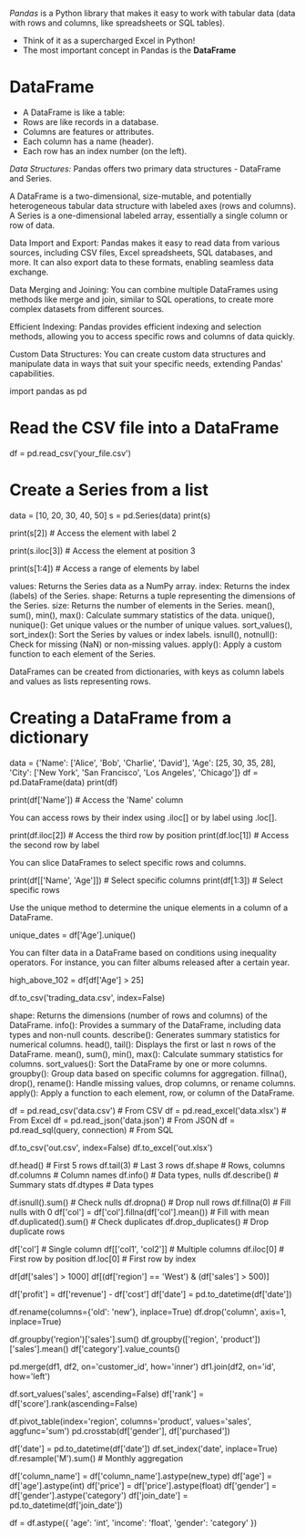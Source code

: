 *Pandas* is a Python library that makes it easy to work with tabular data (data with rows and columns, like spreadsheets or SQL tables).

* Think of it as a supercharged Excel in Python!
* The most important concept in Pandas is the **DataFrame**

# DataFrame
* A DataFrame is like a table:
* Rows are like records in a database.
* Columns are features or attributes.
* Each column has a name (header).
* Each row has an index number (on the left).


*Data Structures:* Pandas offers two primary data structures - DataFrame and Series.

A DataFrame is a two-dimensional, size-mutable, and potentially heterogeneous tabular data structure with labeled axes (rows and columns).
A Series is a one-dimensional labeled array, essentially a single column or row of data.


Data Import and Export: Pandas makes it easy to read data from various sources, including CSV files, Excel spreadsheets, SQL databases, and more. It can also export data to these formats, enabling seamless data exchange.

Data Merging and Joining: You can combine multiple DataFrames using methods like merge and join, similar to SQL operations, to create more complex datasets from different sources.

Efficient Indexing: Pandas provides efficient indexing and selection methods, allowing you to access specific rows and columns of data quickly.

Custom Data Structures: You can create custom data structures and manipulate data in ways that suit your specific needs, extending Pandas' capabilities.

<!-- importing Pandas -->
import pandas as pd

<!-- Data Loading -->
# Read the CSV file into a DataFrame
df = pd.read_csv('your_file.csv')

<!-- Series -->

# Create a Series from a list
data = [10, 20, 30, 40, 50]
s = pd.Series(data)
print(s)

<!-- Accessing Elements in a Series -->

<!-- Accessing by label -->
print(s[2])     # Access the element with label 2

<!-- Accessing by position -->
print(s.iloc[3]) # Access the element at position 3

<!-- Accessing multiple elements -->
print(s[1:4])   # Access a range of elements by label

<!-- Series Attributes and Methods -->
values: Returns the Series data as a NumPy array.
index: Returns the index (labels) of the Series.
shape: Returns a tuple representing the dimensions of the Series.
size: Returns the number of elements in the Series.
mean(), sum(), min(), max(): Calculate summary statistics of the data.
unique(), nunique(): Get unique values or the number of unique values.
sort_values(), sort_index(): Sort the Series by values or index labels.
isnull(), notnull(): Check for missing (NaN) or non-missing values.
apply(): Apply a custom function to each element of the Series.



<!-- Creating DataFrames from Dictionaries -->
DataFrames can be created from dictionaries, with keys as column labels and values as lists representing rows.

# Creating a DataFrame from a dictionary
data = {'Name': ['Alice', 'Bob', 'Charlie', 'David'],
        'Age': [25, 30, 35, 28],
        'City': ['New York', 'San Francisco', 'Los Angeles', 'Chicago']}
df = pd.DataFrame(data)
print(df)

<!-- Column Selection -->
print(df['Name'])  # Access the 'Name' column

<!-- Accessing Rows -->
You can access rows by their index using .iloc[] or by label using .loc[].

print(df.iloc[2])   # Access the third row by position
print(df.loc[1])    # Access the second row by label


<!-- Slicing -->
You can slice DataFrames to select specific rows and columns.

print(df[['Name', 'Age']])  # Select specific columns
print(df[1:3])             # Select specific rows


<!-- Finding Unique Elements -->
Use the unique method to determine the unique elements in a column of a DataFrame.

unique_dates = df['Age'].unique()


<!-- Conditional Filtering -->
You can filter data in a DataFrame based on conditions using inequality operators.
For instance, you can filter albums released after a certain year.

high_above_102 = df[df['Age'] > 25]


<!-- Saving DataFrames -->
df.to_csv('trading_data.csv', index=False)

<!-- DataFrame Attributes and Methods -->

shape: Returns the dimensions (number of rows and columns) of the DataFrame.
info(): Provides a summary of the DataFrame, including data types and non-null counts.
describe(): Generates summary statistics for numerical columns.
head(), tail(): Displays the first or last n rows of the DataFrame.
mean(), sum(), min(), max(): Calculate summary statistics for columns.
sort_values(): Sort the DataFrame by one or more columns.
groupby(): Group data based on specific columns for aggregation.
fillna(), drop(), rename(): Handle missing values, drop columns, or rename columns.
apply(): Apply a function to each element, row, or column of the DataFrame.



<!-- Load Data -->
df = pd.read_csv('data.csv')         # From CSV
df = pd.read_excel('data.xlsx')      # From Excel
df = pd.read_json('data.json')       # From JSON
df = pd.read_sql(query, connection)  # From SQL


<!-- Save Data -->
df.to_csv('out.csv', index=False)
df.to_excel('out.xlsx')


<!-- Data Exploration -->
df.head()         # First 5 rows
df.tail(3)        # Last 3 rows
df.shape          # Rows, columns
df.columns        # Column names
df.info()         # Data types, nulls
df.describe()     # Summary stats
df.dtypes         # Data types


<!-- Data Cleaning -->
df.isnull().sum()             # Check nulls
df.dropna()                   # Drop null rows
df.fillna(0)                  # Fill nulls with 0
df['col'] = df['col'].fillna(df['col'].mean())  # Fill with mean
df.duplicated().sum()         # Check duplicates
df.drop_duplicates()          # Drop duplicate rows


<!-- Data Manipulation -->

<!-- Select Data -->
df['col']              # Single column
df[['col1', 'col2']]   # Multiple columns
df.iloc[0]             # First row by position
df.loc[0]              # First row by index

<!-- Filter Rows -->
df[df['sales'] > 1000]
df[(df['region'] == 'West') & (df['sales'] > 500)]

<!-- Create / Modify Columns -->
df['profit'] = df['revenue'] - df['cost']
df['date'] = pd.to_datetime(df['date'])

<!-- Rename or Drop -->
df.rename(columns={'old': 'new'}, inplace=True)
df.drop('column', axis=1, inplace=True)


<!-- Grouping & Aggregation -->
df.groupby('region')['sales'].sum()
df.groupby(['region', 'product'])['sales'].mean()
df['category'].value_counts()


<!-- Merging & Joining -->
pd.merge(df1, df2, on='customer_id', how='inner')
df1.join(df2, on='id', how='left')


<!-- Sorting & Ranking -->
df.sort_values('sales', ascending=False)
df['rank'] = df['score'].rank(ascending=False)

<!-- Pivot Tables & Crosstabs -->
df.pivot_table(index='region', columns='product', values='sales', aggfunc='sum')
pd.crosstab(df['gender'], df['purchased'])


<!-- Time Series -->
df['date'] = pd.to_datetime(df['date'])
df.set_index('date', inplace=True)
df.resample('M').sum()         # Monthly aggregation


<!-- Change Column Data Types -->
df['column_name'] = df['column_name'].astype(new_type)
df['age'] = df['age'].astype(int)
df['price'] = df['price'].astype(float)
df['gender'] = df['gender'].astype('category')
df['join_date'] = pd.to_datetime(df['join_date'])


<!-- Convert Multiple Columns -->
df = df.astype({
    'age': 'int',
    'income': 'float',
    'gender': 'category'
})
